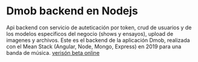 # Dmob backend en Nodejs
Api backend con servicio de auteticación por token, crud de usuarios y de los modelos especificos del negocio (shows y ensayos), upload de imagenes y archivos. 
Este es el backend de la aplicación Dmob, realizada con el Mean Stack (Angular, Node, Mongo, Express) en 2019 para una banda de música.
[verisón beta online](https://dmob1.com/)
